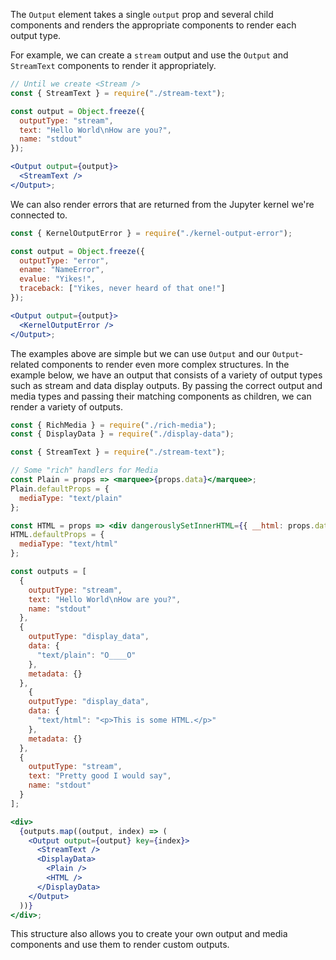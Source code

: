 The `Output` element takes a single `output` prop and several child components and renders the appropriate components to render each output type.

For example, we can create a `stream` output and use the `Output` and `StreamText` components to render it appropriately.

```jsx
// Until we create <Stream />
const { StreamText } = require("./stream-text");

const output = Object.freeze({
  outputType: "stream",
  text: "Hello World\nHow are you?",
  name: "stdout"
});

<Output output={output}>
  <StreamText />
</Output>;
```
We can also render errors that are returned from the Jupyter kernel we're connected to. 

```jsx
const { KernelOutputError } = require("./kernel-output-error");

const output = Object.freeze({
  outputType: "error",
  ename: "NameError",
  evalue: "Yikes!",
  traceback: ["Yikes, never heard of that one!"]
});

<Output output={output}>
  <KernelOutputError />
</Output>;
```

The examples above are simple but we can use `Output` and our `Output`-related components to render even more complex structures. In the example below, we have an output that consists of a variety of output types such as stream and data display outputs. By passing the correct output and media types and passing their matching components as children, we can render a variety of outputs.

```jsx
const { RichMedia } = require("./rich-media");
const { DisplayData } = require("./display-data");

const { StreamText } = require("./stream-text");

// Some "rich" handlers for Media
const Plain = props => <marquee>{props.data}</marquee>;
Plain.defaultProps = {
  mediaType: "text/plain"
};

const HTML = props => <div dangerouslySetInnerHTML={{ __html: props.data }} />;
HTML.defaultProps = {
  mediaType: "text/html"
};

const outputs = [
  {
    outputType: "stream",
    text: "Hello World\nHow are you?",
    name: "stdout"
  },
  {
    outputType: "display_data",
    data: {
      "text/plain": "O____O"
    },
    metadata: {}
  },
    {
    outputType: "display_data",
    data: {
      "text/html": "<p>This is some HTML.</p>"
    },
    metadata: {}
  },
  {
    outputType: "stream",
    text: "Pretty good I would say",
    name: "stdout"
  }
];

<div>
  {outputs.map((output, index) => (
    <Output output={output} key={index}>
      <StreamText />
      <DisplayData>
        <Plain />
        <HTML />
      </DisplayData>
    </Output>
  ))}
</div>;
```
This structure also allows you to create your own output and media components and use them to render custom outputs.